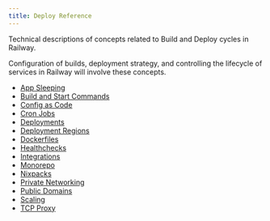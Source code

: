 ```yaml
---
title: Deploy Reference
---
```


Technical descriptions of concepts related to Build and Deploy cycles in Railway.  

Configuration of builds, deployment strategy, and controlling the lifecycle of services in Railway will involve these concepts.

- [App Sleeping](/reference/app-sleeping)
- [Build and Start Commands](/reference/build-and-start-commands)
- [Config as Code](/reference/config-as-code)
- [Cron Jobs](/reference/cron-jobs)
- [Deployments](/reference/deployments)
- [Deployment Regions](/reference/deployment-regions)
- [Dockerfiles](/reference/dockerfiles)
- [Healthchecks](/reference/healthchecks)
- [Integrations](/reference/integrations)
- [Monorepo](/reference/monorepo)
- [Nixpacks](/reference/nixpacks)
- [Private Networking](/reference/private-networking)
- [Public Domains](/reference/public-domains)
- [Scaling](/reference/scaling)
- [TCP Proxy](/reference/tcp-proxy)
